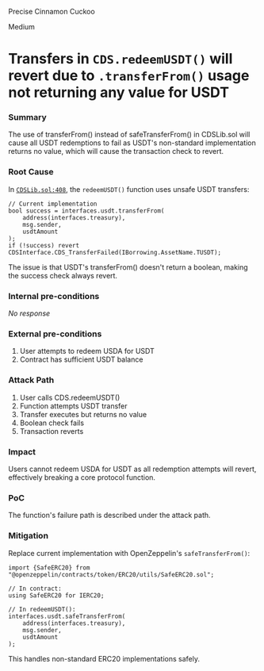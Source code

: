 Precise Cinnamon Cuckoo

Medium

# Transfers in `CDS.redeemUSDT()` will revert due to `.transferFrom()` usage not returning any value for USDT

### Summary

The use of transferFrom() instead of safeTransferFrom() in CDSLib.sol will cause all USDT redemptions to fail as USDT's non-standard implementation returns no value, which will cause the transaction check to revert.

### Root Cause

In [`CDSLib.sol:408`](https://github.com/sherlock-audit/2024-11-autonomint/blob/main/Blockchain/Blockchian/contracts/lib/CDSLib.sol#L408-L412), the `redeemUSDT()` function uses unsafe USDT transfers:

```solidity
// Current implementation
bool success = interfaces.usdt.transferFrom(
    address(interfaces.treasury),
    msg.sender,
    usdtAmount
);
if (!success) revert CDSInterface.CDS_TransferFailed(IBorrowing.AssetName.TUSDT);
```

The issue is that USDT's transferFrom() doesn't return a boolean, making the success check always revert.

### Internal pre-conditions

_No response_

### External pre-conditions

1. User attempts to redeem USDA for USDT
2. Contract has sufficient USDT balance

### Attack Path

1. User calls CDS.redeemUSDT()
2. Function attempts USDT transfer
3. Transfer executes but returns no value
4. Boolean check fails
5. Transaction reverts

### Impact

Users cannot redeem USDA for USDT as all redemption attempts will revert, effectively breaking a core protocol function.

### PoC

The function's failure path is described under the attack path.

### Mitigation

Replace current implementation with OpenZeppelin's `safeTransferFrom()`:

```solidity
import {SafeERC20} from "@openzeppelin/contracts/token/ERC20/utils/SafeERC20.sol";

// In contract:
using SafeERC20 for IERC20;

// In redeemUSDT():
interfaces.usdt.safeTransferFrom(
    address(interfaces.treasury),
    msg.sender,
    usdtAmount
);
```

This handles non-standard ERC20 implementations safely.